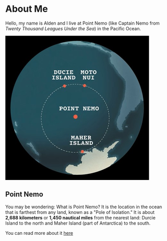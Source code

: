 # About Me

Hello, my name is Alden and I live at Point Nemo (like Captain Nemo from *Twenty Thousand Leagues Under the Sea*) in the Pacific Ocean. 

![Map image of the location of Point Nemo in the Pacific Ocean](PointNemo.jpg "Point Nemo map")

## Point Nemo

You may be wondering: What is Point Nemo? It is the location in the ocean that is farthest from any land, known as a "Pole of Isolation." It is about **2,688 kilometers** or **1,450 nautical miles** from the nearest land: Durcie Island to the north and Maher Island (part of Antarctica) to the south. 

You can read more about it [here](https://www.ceros.com/inspire/originals/point-nemo/)
